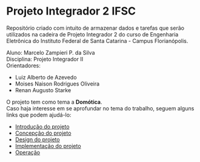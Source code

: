 # Projeto Integrador 2 IFSC
Repositório criado com intuito de armazenar dados e tarefas que serão utilizados na cadeira de Projeto Integrador 2 do curso de Engenharia Eletrônica do Instituto Federal de Santa Catarina - Campus Florianópolis.

Aluno: Marcelo Zampieri P. da Silva <br />
Disciplina: Projeto Integrador II <br />
Orientadores:
* Luiz Alberto de Azevedo 
* Moises Naison Rodrigues Oliveira 
* Renan Augusto Starke

O projeto tem como tema a **Domótica**. <br />
Caso haja interesse em se aprofundar no tema do trabalho, seguem alguns links que podem ajudá-lo:

* [Introdução do projeto](https://github.com/MarceloZam/Projeto-Integrador-2-IFSC/blob/main/introducao.md)
* [Concepção do projeto](https://github.com/MarceloZam/Projeto-Integrador-2-IFSC/blob/main/concepcao.md)
* [Design do projeto](https://github.com/MarceloZam/Projeto-Integrador-2-IFSC/blob/main/design.md)
* [Implementação do projeto](https://github.com/MarceloZam/Projeto-Integrador-2-IFSC/blob/main/implementa%C3%A7%C3%A3o.md)
* [Operação](https://youtu.be/z0c--w296pU)
